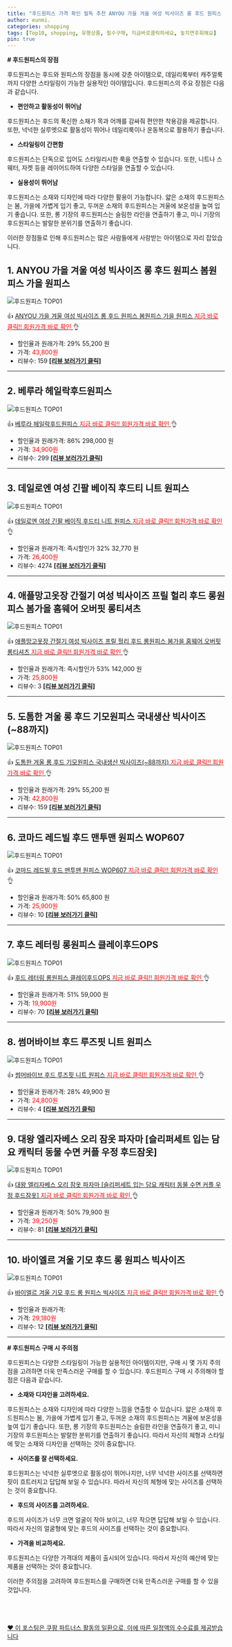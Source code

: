```yaml
---
title: "후드원피스 가격 확인 필독 추천 ANYOU 가을 겨울 여성 빅사이즈 롱 후드 원피스 봄원피스 가을 원피스 비교 장점 구매가이드"
author: eunmi.
categories: shopping
tags: [Top10, shopping, 유행상품, 필수구매, 지금바로클릭하세요, 놓치면후회해요]
pin: true
---
```

**# 후드원피스의 장점**

후드원피스는 후드와 원피스의 장점을 동시에 갖춘 아이템으로, 데일리룩부터 캐주얼룩까지 다양한 스타일링이 가능한 실용적인 아이템입니다. 후드원피스의 주요 장점은 다음과 같습니다.

* **편안하고 활동성이 뛰어남**

후드원피스는 후드의 푹신한 소재가 목과 어깨를 감싸줘 편안한 착용감을 제공합니다. 또한, 넉넉한 실루엣으로 활동성이 뛰어나 데일리룩이나 운동복으로 활용하기 좋습니다.

* **스타일링이 간편함**

후드원피스는 단독으로 입어도 스타일리시한 룩을 연출할 수 있습니다. 또한, 니트나 스웨터, 자켓 등을 레이어드하여 다양한 스타일을 연출할 수 있습니다.

* **실용성이 뛰어남**

후드원피스는 소재와 디자인에 따라 다양한 활용이 가능합니다. 얇은 소재의 후드원피스는 봄, 가을에 가볍게 입기 좋고, 두꺼운 소재의 후드원피스는 겨울에 보온성을 높여 입기 좋습니다. 또한, 롱 기장의 후드원피스는 슬림한 라인을 연출하기 좋고, 미니 기장의 후드원피스는 발랄한 분위기를 연출하기 좋습니다.

이러한 장점들로 인해 후드원피스는 많은 사람들에게 사랑받는 아이템으로 자리 잡았습니다.

   

## 1. ANYOU 가을 겨울 여성 빅사이즈 롱 후드 원피스 봄원피스 가을 원피스

![후드원피스 TOP01](https://thumbnail10.coupangcdn.com/thumbnails/remote/230x230ex/image/vendor_inventory/7496/61f2b8db5e1a329bb2f61c4b4eb186f7bb698433ab363cd9da153c0cb7e9.jpg)


👍 [ANYOU 가을 겨울 여성 빅사이즈 롱 후드 원피스 봄원피스 가을 원피스 <font color=red> 지금 바로 클릭!! 회원가격 바로 확인 </font> ](https://link.coupang.com/re/AFFSDP?lptag=AF3617701&subid=GithubCoopas&pageKey=7692347799&traceid=V0-153&itemId=20573827535&vendorItemId=87792401974) 👌 


- 할인율과 원래가격: 29%  55,200   원
- 가격: <span style='color:red'>43,800원</span>
- 리뷰수: 159  [**[리뷰 보러가기 클릭]**](https://link.coupang.com/re/AFFSDP?lptag=AF3617701&subid=GithubCoopas&pageKey=7692347799&traceid=V0-153&itemId=20573827535&vendorItemId=87792401974)

---


   

## 2. 베루라 헤일락후드원피스

![후드원피스 TOP01](https://thumbnail6.coupangcdn.com/thumbnails/remote/230x230ex/image/vendor_inventory/f8f2/b1641dfea720cce8018272ce22c2812b42bf82fe03b72f95f4850eb60f74.jpg)


👍 [베루라 헤일락후드원피스 <font color=red> 지금 바로 클릭!! 회원가격 바로 확인 </font> ](https://link.coupang.com/re/AFFSDP?lptag=AF3617701&subid=GithubCoopas&pageKey=7183050270&traceid=V0-153&itemId=18120056194&vendorItemId=87722517138) 👌 


- 할인율과 원래가격: 86%  298,000   원
- 가격: <span style='color:red'>34,900원</span>
- 리뷰수: 299  [**[리뷰 보러가기 클릭]**](https://link.coupang.com/re/AFFSDP?lptag=AF3617701&subid=GithubCoopas&pageKey=7183050270&traceid=V0-153&itemId=18120056194&vendorItemId=87722517138)

---


   

## 3. 데일로엔 여성 긴팔 베이직 후드티 니트 원피스

![후드원피스 TOP01](https://thumbnail6.coupangcdn.com/thumbnails/remote/230x230ex/image/vendor_inventory/1714/70b4c1cee082fa7d730b155962610b9e6dbea8c2ef7da93fdbe5cba7370b.jpg)


👍 [데일로엔 여성 긴팔 베이직 후드티 니트 원피스 <font color=red> 지금 바로 클릭!! 회원가격 바로 확인 </font> ](https://link.coupang.com/re/AFFSDP?lptag=AF3617701&subid=GithubCoopas&pageKey=7598248687&traceid=V0-153&itemId=20093408597&vendorItemId=87188729412) 👌 


- 할인율과 원래가격: 즉시할인가 32%  32,770   원
- 가격: <span style='color:red'>26,400원</span>
- 리뷰수: 4274  [**[리뷰 보러가기 클릭]**](https://link.coupang.com/re/AFFSDP?lptag=AF3617701&subid=GithubCoopas&pageKey=7598248687&traceid=V0-153&itemId=20093408597&vendorItemId=87188729412)

---


   

## 4. 애플망고옷장 간절기 여성 빅사이즈 프릴 헐리 후드 롱원피스 봄가을 홈웨어 오버핏 롱티셔츠

![후드원피스 TOP01](https://thumbnail9.coupangcdn.com/thumbnails/remote/230x230ex/image/vendor_inventory/e444/4c0c1d23212308a7e260abb673033ac7619809c11c626d939ed92382e49f.jpg)


👍 [애플망고옷장 간절기 여성 빅사이즈 프릴 헐리 후드 롱원피스 봄가을 홈웨어 오버핏 롱티셔츠 <font color=red> 지금 바로 클릭!! 회원가격 바로 확인 </font> ](https://link.coupang.com/re/AFFSDP?lptag=AF3617701&subid=GithubCoopas&pageKey=6339989313&traceid=V0-153&itemId=13296427044&vendorItemId=80566584201) 👌 


- 할인율과 원래가격: 즉시할인가 53%  142,000   원
- 가격: <span style='color:red'>25,800원</span>
- 리뷰수: 3  [**[리뷰 보러가기 클릭]**](https://link.coupang.com/re/AFFSDP?lptag=AF3617701&subid=GithubCoopas&pageKey=6339989313&traceid=V0-153&itemId=13296427044&vendorItemId=80566584201)

---


   

## 5. 도톰한 겨울 롱 후드 기모원피스 국내생산 빅사이즈(~88까지)

![후드원피스 TOP01](https://thumbnail10.coupangcdn.com/thumbnails/remote/230x230ex/image/vendor_inventory/7521/668cc3fc43a686af04c47cc89fba732dc42ade62f89d6c56fc4765640ae2.jpg)


👍 [도톰한 겨울 롱 후드 기모원피스 국내생산 빅사이즈(~88까지) <font color=red> 지금 바로 클릭!! 회원가격 바로 확인 </font> ](https://link.coupang.com/re/AFFSDP?lptag=AF3617701&subid=GithubCoopas&pageKey=6870212705&traceid=V0-153&itemId=16432430680&vendorItemId=83623229596) 👌 


- 할인율과 원래가격: 29%  55,200   원
- 가격: <span style='color:red'>42,800원</span>
- 리뷰수: 159  [**[리뷰 보러가기 클릭]**](https://link.coupang.com/re/AFFSDP?lptag=AF3617701&subid=GithubCoopas&pageKey=6870212705&traceid=V0-153&itemId=16432430680&vendorItemId=83623229596)

---


   

## 6. 코마드 레드빌 후드 맨투맨 원피스 WOP607

![후드원피스 TOP01](https://thumbnail10.coupangcdn.com/thumbnails/remote/230x230ex/image/vendor_inventory/e4d6/21f59c195019a0eb71cb49550c792792a92db9dea7b8bb12c5f0426d0f7a.jpg)


👍 [코마드 레드빌 후드 맨투맨 원피스 WOP607 <font color=red> 지금 바로 클릭!! 회원가격 바로 확인 </font> ](https://link.coupang.com/re/AFFSDP?lptag=AF3617701&subid=GithubCoopas&pageKey=7680304652&traceid=V0-153&itemId=20512114269&vendorItemId=87589751572) 👌 


- 할인율과 원래가격: 50%  65,800   원
- 가격: <span style='color:red'>25,900원</span>
- 리뷰수: 10  [**[리뷰 보러가기 클릭]**](https://link.coupang.com/re/AFFSDP?lptag=AF3617701&subid=GithubCoopas&pageKey=7680304652&traceid=V0-153&itemId=20512114269&vendorItemId=87589751572)

---


   

## 7. 후드 레터링 롱원피스 클레이후드OPS

![후드원피스 TOP01](https://thumbnail7.coupangcdn.com/thumbnails/remote/230x230ex/image/vendor_inventory/d78f/3807db9834104909d5153cf775368f4660694f5b9e51c0d6a96614b97b55.jpg)


👍 [후드 레터링 롱원피스 클레이후드OPS <font color=red> 지금 바로 클릭!! 회원가격 바로 확인 </font> ](https://link.coupang.com/re/AFFSDP?lptag=AF3617701&subid=GithubCoopas&pageKey=6842378155&traceid=V0-153&itemId=16274566095&vendorItemId=83467276871) 👌 


- 할인율과 원래가격: 51%  59,000   원
- 가격: <span style='color:red'>19,900원</span>
- 리뷰수: 70  [**[리뷰 보러가기 클릭]**](https://link.coupang.com/re/AFFSDP?lptag=AF3617701&subid=GithubCoopas&pageKey=6842378155&traceid=V0-153&itemId=16274566095&vendorItemId=83467276871)

---


   

## 8. 썸머바이브 후드 루즈핏 니트 원피스

![후드원피스 TOP01](https://thumbnail9.coupangcdn.com/thumbnails/remote/230x230ex/image/vendor_inventory/b2d6/70303874fc2fac75397ea07a4b095b18199007f85d818cc1c8685018f3cf.jpg)


👍 [썸머바이브 후드 루즈핏 니트 원피스 <font color=red> 지금 바로 클릭!! 회원가격 바로 확인 </font> ](https://link.coupang.com/re/AFFSDP?lptag=AF3617701&subid=GithubCoopas&pageKey=7632697980&traceid=V0-153&itemId=20261694495&vendorItemId=87349185616) 👌 


- 할인율과 원래가격: 28%  49,900   원
- 가격: <span style='color:red'>24,800원</span>
- 리뷰수: 4  [**[리뷰 보러가기 클릭]**](https://link.coupang.com/re/AFFSDP?lptag=AF3617701&subid=GithubCoopas&pageKey=7632697980&traceid=V0-153&itemId=20261694495&vendorItemId=87349185616)

---


   

## 9. 대왕 엘리자베스 오리 잠옷 파자마 [슬리퍼세트 입는 담요 캐릭터 동물 수면 커플 우정 후드잠옷]

![후드원피스 TOP01](https://thumbnail10.coupangcdn.com/thumbnails/remote/230x230ex/image/vendor_inventory/9ee3/871fa8c4530bffcbbbfcebbf8c520b8efa0b5f123114e2c9853589f7a9da.jpg)


👍 [대왕 엘리자베스 오리 잠옷 파자마 [슬리퍼세트 입는 담요 캐릭터 동물 수면 커플 우정 후드잠옷] <font color=red> 지금 바로 클릭!! 회원가격 바로 확인 </font> ](https://link.coupang.com/re/AFFSDP?lptag=AF3617701&subid=GithubCoopas&pageKey=7530765266&traceid=V0-153&itemId=19772433289&vendorItemId=86875472625) 👌 


- 할인율과 원래가격: 50%  79,900   원
- 가격: <span style='color:red'>39,250원</span>
- 리뷰수: 81  [**[리뷰 보러가기 클릭]**](https://link.coupang.com/re/AFFSDP?lptag=AF3617701&subid=GithubCoopas&pageKey=7530765266&traceid=V0-153&itemId=19772433289&vendorItemId=86875472625)

---


   

## 10. 바이엘르 겨울 기모 후드 롱 원피스 빅사이즈

![후드원피스 TOP01](https://thumbnail9.coupangcdn.com/thumbnails/remote/230x230ex/image/vendor_inventory/bd15/3ae347ef76a5de6dcceb53e276090c1fea0f1243fa84c297e34abefa488b.jpg)


👍 [바이엘르 겨울 기모 후드 롱 원피스 빅사이즈 <font color=red> 지금 바로 클릭!! 회원가격 바로 확인 </font> ](https://link.coupang.com/re/AFFSDP?lptag=AF3617701&subid=GithubCoopas&pageKey=6924218095&traceid=V0-153&itemId=16732778157&vendorItemId=83914794431) 👌 


- 할인율과 원래가격: 
- 가격: <span style='color:red'>29,180원</span>
- 리뷰수: 12  [**[리뷰 보러가기 클릭]**](https://link.coupang.com/re/AFFSDP?lptag=AF3617701&subid=GithubCoopas&pageKey=6924218095&traceid=V0-153&itemId=16732778157&vendorItemId=83914794431)

---
**# 후드원피스 구매 시 주의점**

후드원피스는 다양한 스타일링이 가능한 실용적인 아이템이지만, 구매 시 몇 가지 주의점을 고려하면 더욱 만족스러운 구매를 할 수 있습니다. 후드원피스 구매 시 주의해야 할 점은 다음과 같습니다.

* **소재와 디자인을 고려하세요.**

후드원피스는 소재와 디자인에 따라 다양한 느낌을 연출할 수 있습니다. 얇은 소재의 후드원피스는 봄, 가을에 가볍게 입기 좋고, 두꺼운 소재의 후드원피스는 겨울에 보온성을 높여 입기 좋습니다. 또한, 롱 기장의 후드원피스는 슬림한 라인을 연출하기 좋고, 미니 기장의 후드원피스는 발랄한 분위기를 연출하기 좋습니다. 따라서 자신의 체형과 스타일에 맞는 소재와 디자인을 선택하는 것이 중요합니다.

* **사이즈를 잘 선택하세요.**

후드원피스는 넉넉한 실루엣으로 활동성이 뛰어나지만, 너무 넉넉한 사이즈를 선택하면 핏이 흐트러지고 답답해 보일 수 있습니다. 따라서 자신의 체형에 맞는 사이즈를 선택하는 것이 중요합니다.

* **후드의 사이즈를 고려하세요.**

후드의 사이즈가 너무 크면 얼굴이 작아 보이고, 너무 작으면 답답해 보일 수 있습니다. 따라서 자신의 얼굴형에 맞는 후드의 사이즈를 선택하는 것이 중요합니다.

* **가격을 비교하세요.**

후드원피스는 다양한 가격대의 제품이 출시되어 있습니다. 따라서 자신의 예산에 맞는 제품을 선택하는 것이 중요합니다.

이러한 주의점을 고려하여 후드원피스를 구매하면 더욱 만족스러운 구매를 할 수 있을 것입니다.<br><br><br><br><br> [ ❤  이 포스팅은 쿠팡 파트너스 활동의 일환으로, 이에 따른 일정액의 수수료를 제공받습니다](https://link.coupang.com/a/bcEFyh)